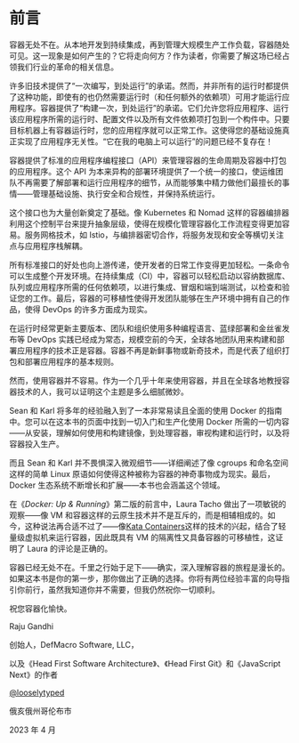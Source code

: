 # 前言

容器无处不在。从本地开发到持续集成，再到管理大规模生产工作负载，容器随处可见。这一现象是如何产生的？它将走向何方？作为读者，你需要了解这场已经占领我们行业的革命的相关信息。

许多旧技术提供了“一次编写，到处运行”的承诺。然而，并非所有的运行时都提供了这种功能，即使有的也仍然需要运行时（和任何额外的依赖项）可用才能运行应用程序。容器提供了“构建一次，到处运行”的承诺。它们允许您将应用程序、运行该应用程序所需的运行时、配置文件以及所有文件依赖项打包到一个构件中。只要目标机器上有容器运行时，您的应用程序就可以正常工作。这使得您的基础设施真正实现了应用程序无关性。“它在我的电脑上可以运行”的问题已经不复存在！

容器提供了标准的应用程序编程接口（API）来管理容器的生命周期及容器中打包的应用程序。这个 API 为本来异构的部署环境提供了一个统一的接口，使运维团队不再需要了解部署和运行应用程序的细节，从而能够集中精力做他们最擅长的事情——管理基础设施、执行安全和合规性，并保持系统运行。

这个接口也为大量创新奠定了基础。像 Kubernetes 和 Nomad 这样的容器编排器利用这个控制平台来提升抽象层级，使得在规模化管理容器化工作流程变得更加容易。服务网格技术，如 Istio，与编排器密切合作，将服务发现和安全等横切关注点与应用程序栈解耦。

所有标准接口的好处也向上游传递，使开发者的日常工作变得更加轻松。一条命令可以生成整个开发环境。在持续集成（CI）中，容器可以轻松启动以容纳数据库、队列或应用程序所需的任何依赖项，以进行集成、冒烟和端到端测试，以检查和验证您的工作。最后，容器的可移植性使得开发团队能够在生产环境中拥有自己的作品，使得 DevOps 的许多方面成为现实。

在运行时经常更新主要版本、团队和组织使用多种编程语言、蓝绿部署和金丝雀发布等 DevOps 实践已经成为常态，规模空前的今天，全球各地团队用来构建和部署应用程序的技术正是容器。容器不再是新鲜事物或新奇技术，而是代表了组织打包和部署应用程序的基本规则。

然而，使用容器并不容易。作为一个几乎十年来使用容器，并且在全球各地教授容器技术的人，我可以证明这个主题是多么细腻微妙。

Sean 和 Karl 将多年的经验融入到了一本非常易读且全面的使用 Docker 的指南中。您可以在这本书的页面中找到一切入门和生产化使用 Docker 所需的一切内容——从安装，理解如何使用和构建镜像，到处理容器，审视构建和运行时，以及将容器投入生产。

而且 Sean 和 Karl 并不畏惧深入微观细节——详细阐述了像 cgroups 和命名空间这样的简单 Linux 原语如何使得这种被称为容器的神奇事物成为现实。最后，Docker 生态系统不断增长和扩展——本书也会涵盖这个领域。

在《*Docker: Up & Running*》第二版的前言中，Laura Tacho 做出了一项敏锐的观察——像 VM 和容器这样的云原生技术并不是互斥的，而是相辅相成的。如今，这种说法再合适不过了——像[Kata Containers](https://katacontainers.io)这样的技术的兴起，结合了轻量级虚拟机来运行容器，因此既具有 VM 的隔离性又具备容器的可移植性，这证明了 Laura 的评论是正确的。

容器已经无处不在。千里之行始于足下——确实，深入理解容器的旅程是漫长的。如果这本书是你的第一步，那你做出了正确的选择。你将有两位经验丰富的向导指引你前行，虽然我知道你并不需要，但我仍然祝你一切顺利。

祝您容器化愉快。

Raju Gandhi

创始人，DefMacro Software, LLC，

以及《Head First Software Architecture》、《Head First Git》和《JavaScript Next》的作者

[@looselytyped](https://twitter.com/looselytyped)

俄亥俄州哥伦布市

2023 年 4 月
